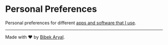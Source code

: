 # Personal Preferences

Personal preferences for different [apps and software that I use](https://github.com/arlbibek/arl-softwares).

---

Made with ❤️ by [Bibek Aryal](https://bibeka.com.np/).
